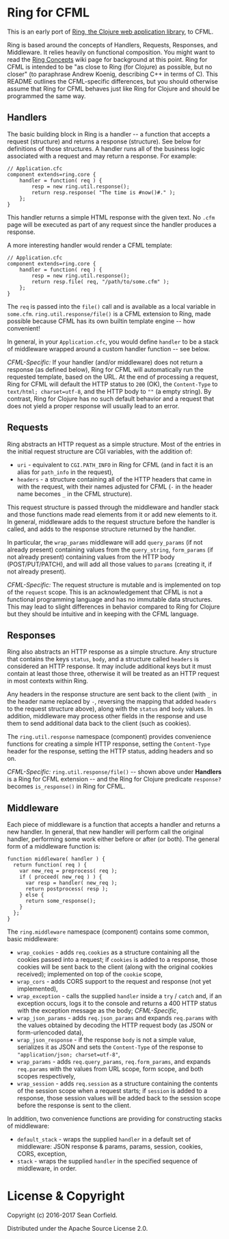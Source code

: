 # Ring for CFML

This is an early port of [Ring, the Clojure web application library](https://github.com/ring-clojure/ring), to CFML.

Ring is based around the concepts of Handlers, Requests, Responses, and Middleware. It relies heavily on functional composition. You might want to read the [Ring Concepts](https://github.com/ring-clojure/ring/wiki/Concepts) wiki page for background at this point. Ring for CFML is intended to be "as close to Ring (for Clojure) as possible, but no closer" (to paraphrase Andrew Koenig, describing C++ in terms of C). This README outlines the CFML-specific differences, but you should otherwise assume that Ring for CFML behaves just like Ring for Clojure and should be programmed the same way.

## Handlers

The basic building block in Ring is a handler -- a function that accepts a request (structure) and returns a response (structure). See below for definitions of those structures. A handler runs all of the business logic associated with a request and may return a response. For example:

    // Application.cfc
    component extends=ring.core {
        handler = function( req ) {
            resp = new ring.util.response();
            return resp.response( "The time is #now()#." );
        };
    }

This handler returns a simple HTML response with the given text. No `.cfm` page will be executed as part of any request since the handler produces a response.

A more interesting handler would render a CFML template:

    // Application.cfc
    component extends=ring.core {
        handler = function( req ) {
            resp = new ring.util.response();
            return resp.file( req, "/path/to/some.cfm" );
        };
    }

The `req` is passed into the `file()` call and is available as a local variable in `some.cfm`. `ring.util.response/file()` is a CFML extension to Ring, made possible because CFML has its own builtin template engine -- how convenient!

In general, in your `Application.cfc`, you would define `handler` to be a stack of middleware wrapped around a custom handler function -- see below.

*CFML-Specific:* If your handler (and/or middleware) does not return a response (as defined below), Ring for CFML will automatically run the requested template, based on the URL. At the end of processing a request, Ring for CFML will default the HTTP status to `200` (OK), the `Content-Type` to `text/html; charset=utf-8`, and the HTTP body to `""` (a empty string). By contrast, Ring for Clojure has no such default behavior and a request that does not yield a proper response will usually lead to an error.

## Requests

Ring abstracts an HTTP request as a simple structure. Most of the entries in the initial request structure are CGI variables, with the addition of:

* `uri` - equivalent to `CGI.PATH_INFO` in Ring for CFML (and in fact it is an alias for `path_info` in the request),
* `headers` - a structure containing all of the HTTP headers that came in with the request, with their names adjusted for CFML (`-` in the header name becomes `_` in the CFML structure).

This request structure is passed through the middleware and handler stack and those functions made read elements from it or add new elements to it. In general, middleware adds to the request structure before the handler is called, and adds to the response structure returned by the handler.

In particular, the `wrap_params` middleware will add `query_params` (if not already present) containing values from the `query_string`, `form_params` (if not already present) containing values from the HTTP body (POST/PUT/PATCH), and will add all those values to `params` (creating it, if not already present).

*CFML-Specific:* The request structure is mutable and is implemented on top of the `request` scope. This is an acknowledgement that CFML is not a functional programming language and has no immutable data structures. This may lead to slight differences in behavior compared to Ring for Clojure but they should be intuitive and in keeping with the CFML language.

## Responses

Ring also abstracts an HTTP response as a simple structure. Any structure that contains the keys `status`, `body`, and a structure called `headers` is considered an HTTP response. It may include additional keys but it must contain at least those three, otherwise it will be treated as an HTTP request in most contexts within Ring.

Any headers in the response structure are sent back to the client (with `_` in the header name replaced by `-`, reversing the mapping that added `headers` to the request structure above), along with the `status` and `body` values. In addition, middleware may process other fields in the response and use them to send additional data back to the client (such as cookies).

The `ring.util.response` namespace (component) provides convenience functions for creating a simple HTTP response, setting the `Content-Type` header for the response, setting the HTTP status, adding headers and so on.

*CFML-Specific:* `ring.util.response/file()` -- shown above under **Handlers** is a Ring for CFML extension -- and the Ring for Clojure predicate `response?` becomes `is_response()` in Ring for CFML.

## Middleware

Each piece of middleware is a function that accepts a handler and returns a new handler. In general, that new handler will perform call the original handler, performing some work either before or after (or both). The general form of a middleware function is:

    function middleware( handler ) {
      return function( req ) {
        var new_req = preprocess( req );
        if ( proceed( new_req ) ) {
          var resp = handler( new_req );
          return postprocess( resp );
        } else {
          return some_response();
        }
      };
    }

The `ring.middleware` namespace (component) contains some common, basic middleware:

* `wrap_cookies` - adds `req.cookies` as a structure containing all the cookies passed into a request; if `cookies` is added to a response, those cookies will be sent back to the client (along with the original cookies received); implemented on top of the `cookie` scope,
* `wrap_cors` - adds CORS support to the request and response (not yet implemented),
* `wrap_exception` - calls the supplied `handler` inside a `try` / `catch` and, if an exception occurs, logs it to the console and returns a 400 HTTP status with the exception message as the body; *CFML-Specific*,
* `wrap_json_params` - adds `req.json_params` and expands `req.params` with the values obtained by decoding the HTTP request body (as JSON or form-urlencoded data),
* `wrap_json_response` - if the response `body` is not a simple value, serializes it as JSON and sets the `Content-Type` of the response to `"application/json; charset=utf-8"`,
* `wrap_params` - adds `req.query_params`, `req.form_params`, and expands `req.params` with the values from URL scope, form scope, and both scopes respectively,
* `wrap_session` - adds `req.session` as a structure containing the contents of the session scope when a request starts; if `session` is added to a response, those session values will be added back to the session scope before the response is sent to the client.

In addition, two convenience functions are providing for constructing stacks of middleware:

* `default_stack` - wraps the supplied `handler` in a default set of middleware: JSON response & params, params, session, cookies, CORS, exception,
* `stack` - wraps the supplied `handler` in the specified sequence of middleware, in order.

# License & Copyright

Copyright (c) 2016-2017 Sean Corfield.

Distributed under the Apache Source License 2.0.
